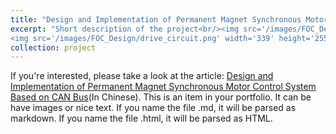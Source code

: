 ```yaml
---
title: "Design and Implementation of Permanent Magnet Synchronous Motor Control System Based on CAN Bus"
excerpt: "Short description of the project<br/><img src='/images/FOC_Design/control_circuit.png' width='153' height='255'>
<img src='/images/FOC_Design/drive_circuit.png' width='339' height='255'>"
collection: project
---
```


If you're interested, please take a look at the article: [Design and Implementation of Permanent Magnet Synchronous Motor Control System Based on CAN Bus](../../files/Design_and_Implementation_of_Permanent_Magnet_Synchronous_Motor_Control_System_Based_on_CAN_Bus_from_Wenhao_Liu.pdf)(In Chinese).
This is an item in your portfolio. It can be have images or nice text. If you name the file .md, it will be parsed as markdown. If you name the file .html, it will be parsed as HTML. 

